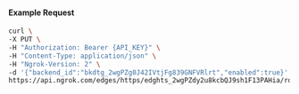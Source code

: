 <!-- Code generated for API Clients. DO NOT EDIT. -->

#### Example Request

```bash
curl \
-X PUT \
-H "Authorization: Bearer {API_KEY}" \
-H "Content-Type: application/json" \
-H "Ngrok-Version: 2" \
-d '{"backend_id":"bkdtg_2wgPZg0J42IVtjFg839GNFVRlrt","enabled":true}' \
https://api.ngrok.com/edges/https/edghts_2wgPZdy2u8kcbQJ9sh1F13PAHia/routes/edghtsrt_2wgPZgFTTR6yUXfVvE9K37e1iwR/backend
```
